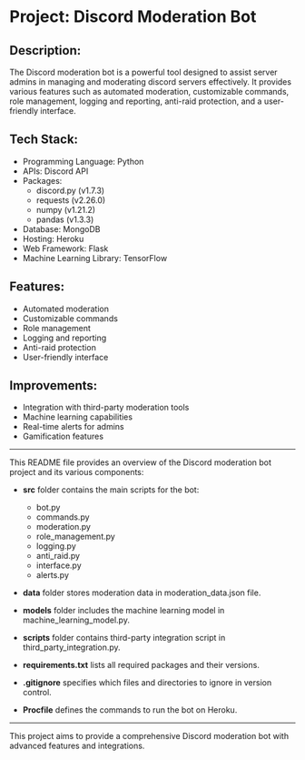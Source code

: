 # Project: Discord Moderation Bot

## Description:
The Discord moderation bot is a powerful tool designed to assist server admins in managing and moderating discord servers effectively. It provides various features such as automated moderation, customizable commands, role management, logging and reporting, anti-raid protection, and a user-friendly interface.

## Tech Stack:
- Programming Language: Python
- APIs: Discord API
- Packages: 
  - discord.py (v1.7.3)
  - requests (v2.26.0)
  - numpy (v1.21.2)
  - pandas (v1.3.3)
- Database: MongoDB
- Hosting: Heroku
- Web Framework: Flask
- Machine Learning Library: TensorFlow

## Features:
- Automated moderation
- Customizable commands
- Role management
- Logging and reporting
- Anti-raid protection
- User-friendly interface

## Improvements:
- Integration with third-party moderation tools
- Machine learning capabilities
- Real-time alerts for admins
- Gamification features

---

This README file provides an overview of the Discord moderation bot project and its various components:

- **src** folder contains the main scripts for the bot:
  - bot.py
  - commands.py
  - moderation.py
  - role_management.py
  - logging.py
  - anti_raid.py
  - interface.py
  - alerts.py

- **data** folder stores moderation data in moderation_data.json file.

- **models** folder includes the machine learning model in machine_learning_model.py.

- **scripts** folder contains third-party integration script in third_party_integration.py.

- **requirements.txt** lists all required packages and their versions.

- **.gitignore** specifies which files and directories to ignore in version control.

- **Procfile** defines the commands to run the bot on Heroku.

---

This project aims to provide a comprehensive Discord moderation bot with advanced features and integrations.